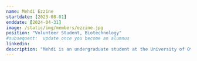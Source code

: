 ```yaml
---
name: Mehdi Ezzine
startdate: [2023-08-01]
enddate: [2024-04-31]
image: /static/img/members/ezzine.jpg
position: "Volunteer Student, Biotechnology"
#subsequent:  update once you become an alumnus
linkedin:
description: "Mehdi is an undergraduate student at the University of Ottawa, where he is pursuing a double major in Biochemistry and Chemical Engineering (Biotech). He is also a volunteer researcher at the Gentile Lab. When he is not busy with research and studies, Mehdi likes to cook and eat delicious food, watch movies, follow Formula 1 races, and learn about history, politics, and philosophy."
---
```

